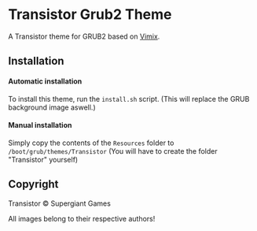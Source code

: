 # Transistor Grub2 Theme

A Transistor theme for GRUB2 based on [Vimix](https://github.com/Se7endAY/grub2-theme-vimix).



## Installation

#### Automatic installation

To install this theme, run the `install.sh` script. (This will replace the GRUB background image aswell.)

#### Manual installation

Simply copy the contents of the `Resources` folder to `/boot/grub/themes/Transistor` (You will have to create the folder "Transistor" yourself)



## Copyright

Transistor © Supergiant Games

All images belong to their respective authors!

